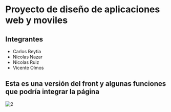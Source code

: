 # Proyecto de diseño de aplicaciones web y moviles

## Integrantes
 - Carlos Beytia
 - Nicolas Nazar
 - Nicolas Ruiz
 - Vicente Olmos
 
## Esta es una versión del front y algunas funciones que podría integrar la página

![2](https://github.com/VicenteOlmos/gymcalendar/assets/69123659/81c565aa-86e9-44b8-ada9-1b36f67e5254)
